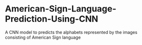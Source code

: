 # American-Sign-Language-Prediction-Using-CNN
A CNN model to predicts the alphabets represented by the images consisting of American Sign language
